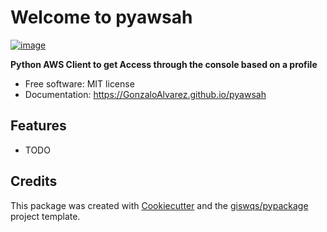 # Welcome to pyawsah


[![image](https://img.shields.io/pypi/v/pyawsah.svg)](https://pypi.python.org/pypi/pyawsah)


**Python AWS Client to get Access through the console based on a profile**


-   Free software: MIT license
-   Documentation: <https://GonzaloAlvarez.github.io/pyawsah>
    

## Features

-   TODO

## Credits

This package was created with [Cookiecutter](https://github.com/cookiecutter/cookiecutter) and the [giswqs/pypackage](https://github.com/giswqs/pypackage) project template.
